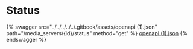 # Status

{% swagger src="../../../../../.gitbook/assets/openapi (1).json" path="/media_servers/{id}/status" method="get" %}
[openapi (1).json](<../../../../../.gitbook/assets/openapi (1).json>)
{% endswagger %}
